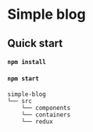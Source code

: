 # Simple blog

## Quick start

#### `npm install`
#### `npm start`

```
simple-blog
└── src
    └── components
    └── containers
    └── redux
```
